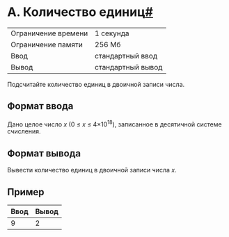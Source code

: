 # A. Количество единиц[#](https://contest.yandex.ru/contest/74967/problems/A/)

| | |
|---|---|
|Ограничение времени| 1 секунда|
|Ограничение памяти|	256 Мб|
|Ввод|стандартный ввод|
|Вывод|стандартный вывод|


Подсчитайте количество единиц в двоичной записи числа.

## Формат ввода

Дано целое число *x* (0 ≤ *x* ≤ 4×10<sup>18</sup>), записанное в десятичной системе счисления.

## Формат вывода

Вывести количество единиц в двоичной записи числа *x*.

## Пример
|Ввод|Вывод|
|---|---|
|       9 |  2 |